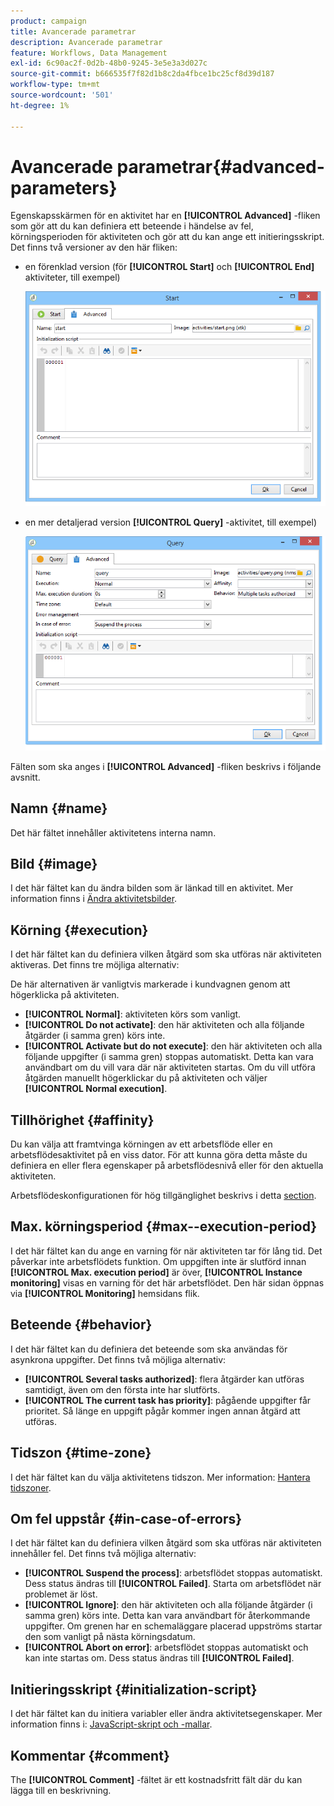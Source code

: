 ```yaml
---
product: campaign
title: Avancerade parametrar
description: Avancerade parametrar
feature: Workflows, Data Management
exl-id: 6c90ac2f-0d2b-48b0-9245-3e5e3a3d027c
source-git-commit: b666535f7f82d1b8c2da4fbce1bc25cf8d39d187
workflow-type: tm+mt
source-wordcount: '501'
ht-degree: 1%

---
```


# Avancerade parametrar{#advanced-parameters}



Egenskapsskärmen för en aktivitet har en **[!UICONTROL Advanced]** -fliken som gör att du kan definiera ett beteende i händelse av fel, körningsperioden för aktiviteten och gör att du kan ange ett initieringsskript. Det finns två versioner av den här fliken:

* en förenklad version (för **[!UICONTROL Start]** och **[!UICONTROL End]** aktiviteter, till exempel)

  ![](assets/wf-advanced-basic.png)

* en mer detaljerad version **[!UICONTROL Query]** -aktivitet, till exempel)

  ![](assets/wf-advanced-full.png)

Fälten som ska anges i **[!UICONTROL Advanced]** -fliken beskrivs i följande avsnitt.

## Namn {#name}

Det här fältet innehåller aktivitetens interna namn.

## Bild {#image}

I det här fältet kan du ändra bilden som är länkad till en aktivitet. Mer information finns i [Ändra aktivitetsbilder](managing-activity-images.md).

## Körning {#execution}

I det här fältet kan du definiera vilken åtgärd som ska utföras när aktiviteten aktiveras. Det finns tre möjliga alternativ:

De här alternativen är vanligtvis markerade i kundvagnen genom att högerklicka på aktiviteten.

* **[!UICONTROL Normal]**: aktiviteten körs som vanligt.
* **[!UICONTROL Do not activate]**: den här aktiviteten och alla följande åtgärder (i samma gren) körs inte.
* **[!UICONTROL Activate but do not execute]**: den här aktiviteten och alla följande uppgifter (i samma gren) stoppas automatiskt. Detta kan vara användbart om du vill vara där när aktiviteten startas. Om du vill utföra åtgärden manuellt högerklickar du på aktiviteten och väljer **[!UICONTROL Normal execution]**.

## Tillhörighet {#affinity}

Du kan välja att framtvinga körningen av ett arbetsflöde eller en arbetsflödesaktivitet på en viss dator. För att kunna göra detta måste du definiera en eller flera egenskaper på arbetsflödesnivå eller för den aktuella aktiviteten.

Arbetsflödeskonfigurationen för hög tillgänglighet beskrivs i detta [section](../../installation/using/configuring-campaign-server.md#high-availability-workflows-and-affinities).


## Max. körningsperiod {#max--execution-period}

I det här fältet kan du ange en varning för när aktiviteten tar för lång tid. Det påverkar inte arbetsflödets funktion. Om uppgiften inte är slutförd innan **[!UICONTROL Max. execution period]** är över, **[!UICONTROL Instance monitoring]** visas en varning för det här arbetsflödet. Den här sidan öppnas via **[!UICONTROL Monitoring]** hemsidans flik.

## Beteende {#behavior}

I det här fältet kan du definiera det beteende som ska användas för asynkrona uppgifter. Det finns två möjliga alternativ:

* **[!UICONTROL Several tasks authorized]**: flera åtgärder kan utföras samtidigt, även om den första inte har slutförts.
* **[!UICONTROL The current task has priority]**: pågående uppgifter får prioritet. Så länge en uppgift pågår kommer ingen annan åtgärd att utföras.

## Tidszon {#time-zone}

I det här fältet kan du välja aktivitetens tidszon. Mer information: [Hantera tidszoner](managing-time-zones.md).

## Om fel uppstår {#in-case-of-errors}

I det här fältet kan du definiera vilken åtgärd som ska utföras när aktiviteten innehåller fel. Det finns två möjliga alternativ:

* **[!UICONTROL Suspend the process]**: arbetsflödet stoppas automatiskt. Dess status ändras till **[!UICONTROL Failed]**. Starta om arbetsflödet när problemet är löst.
* **[!UICONTROL Ignore]**: den här aktiviteten och alla följande åtgärder (i samma gren) körs inte. Detta kan vara användbart för återkommande uppgifter. Om grenen har en schemaläggare placerad uppströms startar den som vanligt på nästa körningsdatum.
* **[!UICONTROL Abort on error]**: arbetsflödet stoppas automatiskt och kan inte startas om. Dess status ändras till **[!UICONTROL Failed]**.

## Initieringsskript {#initialization-script}

I det här fältet kan du initiera variabler eller ändra aktivitetsegenskaper. Mer information finns i: [JavaScript-skript och -mallar](javascript-scripts-and-templates.md).

## Kommentar {#comment}

The **[!UICONTROL Comment]** -fältet är ett kostnadsfritt fält där du kan lägga till en beskrivning.

